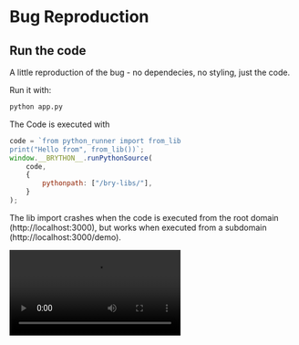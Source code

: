 # Bug Reproduction

## Run the code

A little reproduction of the bug - no dependecies, no styling, just the code.

Run it with:
```bash
python app.py
```

The Code is executed with

```js
code = `from python_runner import from_lib
print("Hello from", from_lib())`;
window.__BRYTHON__.runPythonSource(
    code, 
    {
        pythonpath: ["/bry-libs/"],
    }
);
```

The lib import crashes when the code is executed from the root domain (http://localhost:3000), but works when executed from a subdomain (http://localhost:3000/demo).

<video>
    <source src="./bug-repro.mp4" type="video/mp4">
</video>